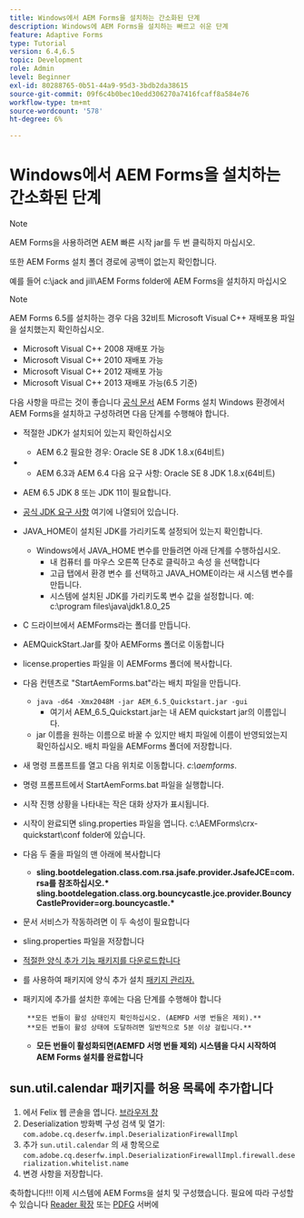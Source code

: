 ```yaml
---
title: Windows에서 AEM Forms을 설치하는 간소화된 단계
description: Windows에 AEM Forms을 설치하는 빠르고 쉬운 단계
feature: Adaptive Forms
type: Tutorial
version: 6.4,6.5
topic: Development
role: Admin
level: Beginner
exl-id: 80288765-0b51-44a9-95d3-3bdb2da38615
source-git-commit: 09f6c4b0bec10edd306270a7416fcaff8a584e76
workflow-type: tm+mt
source-wordcount: '578'
ht-degree: 6%

---
```


# Windows에서 AEM Forms을 설치하는 간소화된 단계

>[!NOTE]
>
>AEM Forms을 사용하려면 AEM 빠른 시작 jar를 두 번 클릭하지 마십시오.
>
>또한 AEM Forms 설치 폴더 경로에 공백이 없는지 확인합니다.
>
>예를 들어 c:\jack and jill\AEM Forms folder에 AEM Forms을 설치하지 마십시오

>[!NOTE]
>
>AEM Forms 6.5를 설치하는 경우 다음 32비트 Microsoft Visual C++ 재배포용 파일을 설치했는지 확인하십시오.
>
>* Microsoft Visual C++ 2008 재배포 가능
>* Microsoft Visual C++ 2010 재배포 가능
>* Microsoft Visual C++ 2012 재배포 가능
>* Microsoft Visual C++ 2013 재배포 가능(6.5 기준)


다음 사항을 따르는 것이 좋습니다 [공식 문서](https://helpx.adobe.com/kr/experience-manager/6-3/forms/using/installing-configuring-aem-forms-osgi.html) AEM Forms 설치 Windows 환경에서 AEM Forms을 설치하고 구성하려면 다음 단계를 수행해야 합니다.

* 적절한 JDK가 설치되어 있는지 확인하십시오
   * AEM 6.2 필요한 경우: Oracle SE 8 JDK 1.8.x(64비트)
* 
   * AEM 6.3과 AEM 6.4 다음 요구 사항: Oracle SE 8 JDK 1.8.x(64비트)
* AEM 6.5 JDK 8 또는 JDK 11이 필요합니다.
* [공식 JDK 요구 사항](https://experienceleague.adobe.com/docs/experience-manager-65/deploying/introduction/technical-requirements.html?lang=ko) 여기에 나열되어 있습니다.
* JAVA_HOME이 설치된 JDK를 가리키도록 설정되어 있는지 확인합니다.
   * Windows에서 JAVA_HOME 변수를 만들려면 아래 단계를 수행하십시오.
      * 내 컴퓨터 를 마우스 오른쪽 단추로 클릭하고 속성 을 선택합니다
      * 고급 탭에서 환경 변수 를 선택하고 JAVA_HOME이라는 새 시스템 변수를 만듭니다.
      * 시스템에 설치된 JDK를 가리키도록 변수 값을 설정합니다. 예: c:\program files\java\jdk1.8.0_25

* C 드라이브에서 AEMForms라는 폴더를 만듭니다.
* AEMQuickStart.Jar를 찾아 AEMForms 폴더로 이동합니다
* license.properties 파일을 이 AEMForms 폴더에 복사합니다.
* 다음 컨텐츠로 &quot;StartAemForms.bat&quot;라는 배치 파일을 만듭니다.
   * `java -d64 -Xmx2048M -jar AEM_6.5_Quickstart.jar -gui`
      * 여기서 AEM_6.5_Quickstart.jar는 내 AEM quickstart jar의 이름입니다.
   * jar 이름을 원하는 이름으로 바꿀 수 있지만 배치 파일에 이름이 반영되었는지 확인하십시오. 배치 파일을 AEMForms 폴더에 저장합니다.

* 새 명령 프롬프트를 열고 다음 위치로 이동합니다. _c:\aemforms_.

* 명령 프롬프트에서 StartAemForms.bat 파일을 실행합니다.

* 시작 진행 상황을 나타내는 작은 대화 상자가 표시됩니다.

* 시작이 완료되면 sling.properties 파일을 엽니다. c:\AEMForms\crx-quickstart\conf folder에 있습니다.

* 다음 두 줄을 파일의 맨 아래에 복사합니다
   * **sling.bootdelegation.class.com.rsa.jsafe.provider.JsafeJCE=com.rsa를 참조하십시오.&#42;** **sling.bootdelegation.class.org.bouncycastle.jce.provider.BouncyCastleProvider=org.bouncycastle.&#42;**
* 문서 서비스가 작동하려면 이 두 속성이 필요합니다
* sling.properties 파일을 저장합니다
* [적절한 양식 추가 기능 패키지를 다운로드합니다](https://experienceleague.adobe.com/docs/experience-manager-release-information/aem-release-updates/forms-updates/aem-forms-releases.html?lang=en)
* 를 사용하여 패키지에 양식 추가 설치 [패키지 관리자.](http://localhost:4502/crx/packmgr/index.jsp)
* 패키지에 추가를 설치한 후에는 다음 단계를 수행해야 합니다

       **모든 번들이 활성 상태인지 확인하십시오. (AEMFD 서명 번들은 제외).**
       **모든 번들이 활성 상태에 도달하려면 일반적으로 5분 이상 걸립니다.**
   
   * **모든 번들이 활성화되면(AEMFD 서명 번들 제외) 시스템을 다시 시작하여 AEM Forms 설치를 완료합니다**

## sun.util.calendar 패키지를 허용 목록에 추가합니다

1. 에서 Felix 웹 콘솔을 엽니다. [브라우저 창](http://localhost:4502/system/console/configMgr)
2. Deserialization 방화벽 구성 검색 및 열기: `com.adobe.cq.deserfw.impl.DeserializationFirewallImpl`
3. 추가 `sun.util.calendar` 의 새 항목으로 `com.adobe.cq.deserfw.impl.DeserializationFirewallImpl.firewall.deserialization.whitelist.name`
4. 변경 사항을 저장합니다.

축하합니다!!! 이제 시스템에 AEM Forms을 설치 및 구성했습니다.
필요에 따라 구성할 수 있습니다  [Reader 확장](https://experienceleague.adobe.com/docs/experience-manager-learn/forms/document-services/configuring-reader-extension-osgi.html?lang=en) 또는 [ PDFG](https://experienceleague.adobe.com/docs/experience-manager-64/forms/install-aem-forms/osgi-installation/install-configure-document-services.html?lang=ko) 서버에
